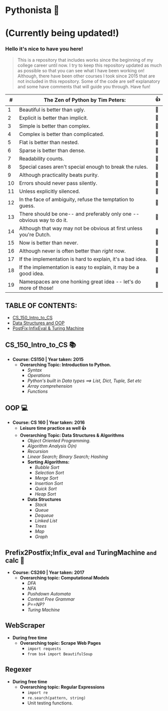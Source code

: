# Pythonista :snake:

# (Currently being updated!)

### Hello it's nice to have you here!
> This is a repository that includes works since the beginning of my college career until now.
> I try to keep this repository updated as much as possible so that you can see what I have been working on!
> Although, there have been other courses I took since 2015 that are not included in this repository.
> Some of the code are self explanatory and some have comments that will guide you through. Have fun!

| # | The Zen of Python by Tim Peters:                                      | :thumbsup: |
| - | --------------------------------------------------------------------- | ---------- |
| 1 | Beautiful is better than ugly. | :snake: |                                       
| 2 | Explicit is better than implicit. | :snake: |
| 3 | Simple is better than complex. | :snake: |
| 4 | Complex is better than complicated. | :snake: |
| 5 | Flat is better than nested. | :snake: |
| 6 | Sparse is better than dense. | :snake: |
| 7 | Readability counts. | :snake: |
| 8 | Special cases aren't special enough to break the rules. | :snake: |
| 9 | Although practicality beats purity. | :snake: |
|10 | Errors should never pass silently. | :snake: |
|11 | Unless explicitly silenced. | :snake: |
|12 | In the face of ambiguity, refuse the temptation to guess. | :snake: |
|13 | There should be one-- and preferably only one --obvious way to do it. | :snake: |
|14 | Although that way may not be obvious at first unless you're Dutch. | :snake: |
|15 | Now is better than never. | :snake: |
|16 | Although never is often better than *right* now. | :snake: |
|17 | If the implementation is hard to explain, it's a bad idea. | :snake: |
|18 | If the implementation is easy to explain, it may be a good idea. | :snake: |
|19 | Namespaces are one honking great idea -- let's do more of those! | :snake: |

## TABLE OF CONTENTS:
   * [CS_150_Intro_to_CS](#cs_150_intro_to_cs-books)
   * [Data Structures and OOP](#data-structures-and-oop-computer)
   * [PostFix;InfixEval & Turing Machine](#prefix2postfixinfix_eval-and-turingmachine-and-calc-vhs)

## CS_150_Intro_to_CS :books:

* **Course: CS150 \| Year taken: 2015**
    * **Overarching Topic: Introduction to Python.**
      * *Syntax*
      * *Operations*
      * *Python's built in Data types ==> List, Dict, Tuple, Set etc*
      * *Array comprehension*
      * *Functions*

## OOP :computer:
* **Course: CS 160 \| Year taken: 2016**
  * **Leisure time practice as well :thumbsup:**
  * **Overarching Topic: Data Structures & Algorithms**
    * *Object Oriented Programming.*
    * *Algorithm Analysis O(n)*
    * *Recursion*
    * *Linear Search; Binary Search; Hashing*
    * **Sorting Algorithms:**
      * *Bubble Sort*
      * *Selection Sort*
      * *Merge Sort*
      * *Insertion Sort*
      * *Quick Sort*
      * *Heap Sort*
    * **Data Structures**
      * *Stack*
      * *Queue*
      * *Dequeue*
      * *Linked List*
      * *Trees*
      * *Map*
      * *Graph*

## Prefix2Postfix;Infix_eval ```and``` TuringMachine ```and``` calc :vhs:
* **Course: CS260 \| Year taken: 2017**
  * **Overarching topic: Computational Models**
    * *DFA*
    * *NFA*
    * *Pushdown Automata*
    * *Context Free Grammar*
    * *P==NP?*
    * *Turing Machine*

## WebScraper
* **During free time**
  * **Overarching topic: Scrape Web Pages**
    * `import requests`
    * `from bs4 import BeautifulSoup`
## Regexer
* **During free time**
  * **Overarching topic: Regular Expressions**
    * `import re`
    * `re.search(pattern, string)`
    * Unit testing functions.
